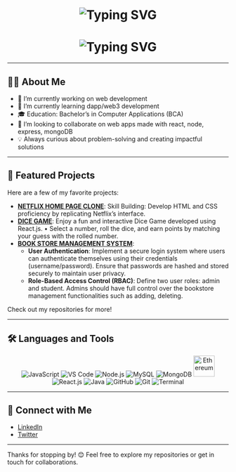 <h1 align="center">
  <img src="https://readme-typing-svg.herokuapp.com?font=Fira+Code&size=40&pause=1000&color=4CAF50&width=500&lines=Hello+there+%F0%9F%91%8B" alt="Typing SVG" />
</h1>
<h1 align="center">
   <img src="https://readme-typing-svg.herokuapp.com?font=Fira+Code&size=40&pause=1000&color=4CAF50&width=500&lines=This+is+Ayush+Maurya" alt="Typing SVG" />
</h1>

---

## 🧑‍💻 About Me
- 🔭 I’m currently working on web development
- 🌱 I’m currently learning dapp/web3 development
- 🎓 Education: Bachelor’s in Computer Applications (BCA)
- 👯 I’m looking to collaborate on web apps made with react, node, express, mongoDB
- 💡 Always curious about problem-solving and creating impactful solutions

---

## 🌟 Featured Projects
Here are a few of my favorite projects:
- **[NETFLIX HOME PAGE CLONE](https://github.com/ayush-maurya12/Netflix_clone)**: Skill Building: Develop HTML and CSS proficiency by replicating Netflix’s interface.  
- **[DICE GAME](https://github.com/ayush-maurya12/Dice-Game)**: Enjoy a fun and interactive Dice Game developed using React.js. • Select a number, roll the dice, and earn points by matching your guess with the rolled number. 
- **[BOOK STORE MANAGEMENT SYSTEM](https://github.com/ayush-maurya12/bookStore-Management-System)**: 
  - **User Authentication**: Implement a secure login system where users can authenticate themselves using their credentials (username/password). Ensure that passwords are hashed and stored securely to maintain user privacy.
  - **Role-Based Access Control (RBAC)**: Define two user roles: admin and student. Admins should have full control over the bookstore management functionalities such as adding, deleting.

Check out my repositories for more!

---

## 🛠️ Languages and Tools

<p align="center">
  <img src="https://img.icons8.com/color/48/000000/javascript.png" alt="JavaScript" />
  <img src="https://img.icons8.com/color/48/000000/visual-studio-code-2019.png" alt="VS Code" />
  <img src="https://img.icons8.com/color/48/000000/nodejs.png" alt="Node.js" />
  <img src="https://img.icons8.com/color/48/000000/mysql-logo.png" alt="MySQL" />
  <img src="https://img.icons8.com/color/48/000000/mongodb.png" alt="MongoDB" />
  <img src="https://img.freepik.com/premium-vector/abstract-business-template-blue-backdrop-cryptocurrency-symbol-business-network-sign-symbol_182604-1110.jpg?semt=ais_hybrid" alt="Ethereum" width="48" height="48" />
  <img src="https://img.icons8.com/color/48/000000/react-native.png" alt="React.js" />
  <img src="https://img.icons8.com/color/48/000000/java-coffee-cup-logo.png" alt="Java" />
  <img src="https://img.icons8.com/ios-glyphs/48/000000/github.png" alt="GitHub" />
  <img src="https://img.icons8.com/color/48/000000/git.png" alt="Git" />
  <img src="https://img.icons8.com/ios-filled/50/000000/console.png" alt="Terminal" />
</p>


---

## 📧 Connect with Me
- [LinkedIn](https://www.linkedin.com/in/ayush-maurya-b88716259/)
- [Twitter](https://x.com/ayush_maur20340)

---

Thanks for stopping by! 😊 Feel free to explore my repositories or get in touch for collaborations.
